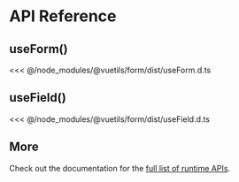 # API Reference

## useForm()

<<< @/node_modules/@vuetils/form/dist/useForm.d.ts

## useField()

<<< @/node_modules/@vuetils/form/dist/useField.d.ts

## More

Check out the documentation for the [full list of runtime APIs](https://vitepress.dev/reference/runtime-api#usedata).
